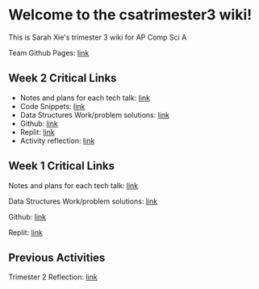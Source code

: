 # Welcome to the csatrimester3 wiki!
This is Sarah Xie's trimester 3 wiki for AP Comp Sci A

Team Github Pages: [link](https://unblocked00.github.io/swagketo/)

## Week 2 Critical Links
* Notes and plans for each tech talk: [link](https://sarahwxie.github.io/csatrimester3/tech_talk)
* Code Snippets: [link](https://sarahwxie.github.io/csatrimester3/week2)
* Data Structures Work/problem solutions: [link](https://docs.google.com/document/d/1NGJZpH1kkEAFWd4yG8p1geaUAUkcs649p2NQc7jzJzY/edit?usp=sharing)
* Github: [link](https://github.com/sarahwxie/csatrimester3)
* Replit: [link](https://replit.com/@Sarahwxie/sarahChallange)
* Activity reflection: [link](https://sarahwxie.github.io/csatrimester3/week2)

## Week 1 Critical Links
Notes and plans for each tech talk: [link](https://sarahwxie.github.io/csatrimester3/tech_talk)

Data Structures Work/problem solutions: [link](https://docs.google.com/document/d/1NGJZpH1kkEAFWd4yG8p1geaUAUkcs649p2NQc7jzJzY/edit?usp=sharing)

Github: [link](https://github.com/sarahwxie/csatrimester3)

Replit: [link](https://replit.com/@Sarahwxie/sarahChallange)


## Previous Activities
Trimester 2 Reflection: [link](https://sarahwxie.github.io/csatrimester3/editing_reflections)
